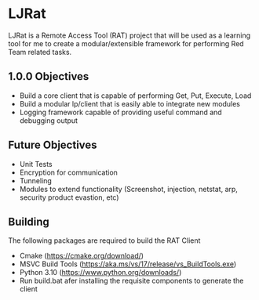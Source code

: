# LJRat
LJRat is a Remote Access Tool (RAT) project that will be used as a learning tool for me to create a modular/extensible framework for performing Red Team related tasks.

## 1.0.0 Objectives
- Build a core client that is capable of performing Get, Put, Execute, Load
- Build a modular lp/client that is easily able to integrate new modules
- Logging framework capable of providing useful command and debugging output

## Future Objectives
- Unit Tests
- Encryption for communication
- Tunneling
- Modules to extend functionality (Screenshot, injection, netstat, arp, security product evastion, etc)


## Building
The following packages are required to build the RAT Client
- Cmake (https://cmake.org/download/)
- MSVC Build Tools (https://aka.ms/vs/17/release/vs_BuildTools.exe)
- Python 3.10 (https://www.python.org/downloads/)
- Run build.bat afer installing the requisite components to generate the client